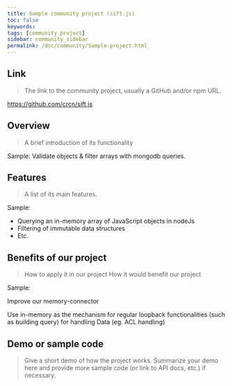 ```yaml
---
title: Sample community project (sift.js)
toc: false
keywords:
tags: [community_project]
sidebar: community_sidebar
permalink: /doc/community/Sample-project.html
---
```


## Link

> The link to the community project, usually a GitHub and/or npm URL.

https://github.com/crcn/sift.js


## Overview

> A brief introduction of its functionality

Sample: Validate objects & filter arrays with mongodb queries.


## Features

> A list of its main features.

Sample:

- Querying an in-memory array of JavaScript objects in nodeJs
- Filtering of immutable data structures
- Etc.

## Benefits of our project

> How to apply it in our project
> How it would benefit our project

Sample:

Improve our memory-connector

Use in-memory as the mechanism for regular loopback functionalities (such as building query) for handling Data (eg. ACL handling)

## Demo or sample code

> Give a short demo of how the project works.
> Summarize your demo here and provide more sample code (or link to API docs, etc.) if necessary.
